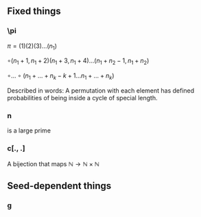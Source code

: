 ## Fixed things
### \pi
$\pi = (1)(2)(3)...(n_1)$

$\circ (n_1 + 1, n_1 + 2)(n_1 + 3, n_1 + 4)...(n_1 + n_2 - 1, n_1 + n_2)$

$\circ ... \circ (n_1 + ... + n_k - k + 1 ... n_1 + ... + n_k)$

Described in words: A permutation with each element has defined probabilities of being inside a cycle of special length.

### n
is a large prime

### c[., .]
A bijection that maps $\mathbb N \to \mathbb N \times \mathbb N$
## Seed-dependent things
### g
